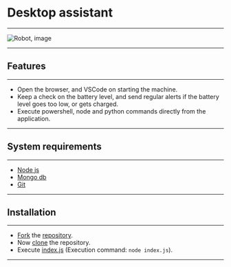 # Desktop assistant

---

![Robot, image](https://cdn.pixabay.com/photo/2020/10/31/19/25/robot-5702074_960_720.png)

---

## Features

---

- Open the browser, and VSCode on starting the machine.
- Keep a check on the battery level, and send regular alerts if the battery level goes too low, or gets charged.
- Execute powershell, node and python commands directly from the application.

---

## System requirements

---

- [Node js](https://nodejs.org)
- [Mongo db](https://www.mongodb.com)
- [Git](https://git-scm.com/)

---

## Installation

---

- [Fork](https://docs.github.com/en/get-started/quickstart/fork-a-repo) the [repository](https://docs.github.com/en/repositories/creating-and-managing-repositories/about-repositories).
- Now [clone](https://docs.github.com/en/repositories/creating-and-managing-repositories/cloning-a-repository) the repository.
- Execute [index.js](./index.js) (Execution command: `node index.js`).

---